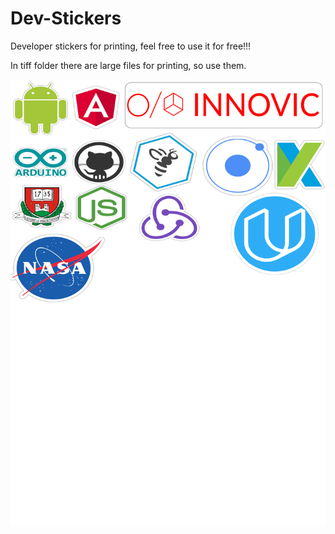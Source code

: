 # Dev-Stickers
Developer stickers for printing, feel free to use it for free!!!

In tiff folder there are large files for printing, so use them.

![alt text](https://raw.githubusercontent.com/miki995/Dev-Stickers/master/StickersMain.png)
